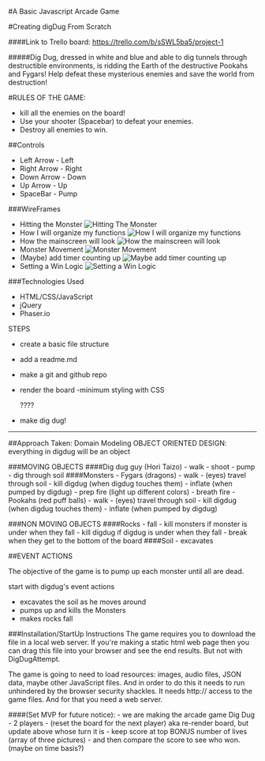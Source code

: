 #A Basic Javascript Arcade Game

#Creating digDug From Scratch

####Link to Trello board: https://trello.com/b/sSWL5ba5/project-1

#####Dig Dug, dressed in white and blue and able to dig tunnels through destructible environments, is ridding the Earth of the destructive Pookahs and Fygars! Help defeat these mysterious enemies and save the world from destruction!

#RULES OF THE GAME:
- kill all the enemies on the board!
- Use your shooter (Spacebar) to defeat your enemies.
- Destroy all enemies to win.

##Controls

- Left Arrow - Left
- Right Arrow - Right
- Down Arrow - Down
- Up Arrow - Up
- SpaceBar - Pump

###WireFrames

- Hitting the Monster
![Hitting The Monster](assets/img/wireframe/hitMonster.jpeg)
- How I will organize my functions
![How I will organize my functions](assets/img/wireframe/howToOrganizeFunctions.jpeg)
- How the mainscreen will look
![How the mainscreen will look](assets/img/wireframe/MainScreenNotes.jpeg)
- Monster Movement
![Monster Movement](assets/img/wireframe/monsterMovement.jpeg)
- (Maybe) add timer counting up
![Maybe add timer counting up](assets/img/wireframe/timeCounter.jpeg)
- Setting a Win Logic
![Setting a Win Logic](assets/img/wireframe/winLogic.jpeg)

###Technologies Used
- HTML/CSS/JavaScript
- jQuery
- Phaser.io


STEPS
- create a basic file structure
- add a readme.md
- make a git and github repo
- render the board
  -minimum styling with CSS

  ????

- make dig dug!

---

##Approach Taken: Domain Modeling
OBJECT ORIENTED DESIGN: everything in digdug will be an object

###MOVING OBJECTS
####Dig dug guy (Hori Taizo)
    - walk
    - shoot
    - pump
    - dig through soil
####Monsters
    - Fygars (dragons)
      - walk
      - (eyes) travel through soil
      - kill digdug (when digdug touches them)
      - inflate (when pumped by digdug)
      - prep fire (light up different colors)
      - breath fire
    - Pookahs (red puff balls)
      - walk
      - (eyes) travel through soil
      - kill digdug (when digdug touches them)
      - inflate (when pumped by digdug)

###NON MOVING OBJECTS
####Rocks
    - fall
      - kill monsters if monster is under when they fall
      - kill digdug if digdug is under when they fall
    - break when they get to the bottom of the board
####Soil
    - excavates

##EVENT ACTIONS

The objective of the game is to pump up each monster until all are dead.

start with digdug's event actions
- excavates the soil as he moves around
- pumps up and kills the Monsters
- makes rocks fall



###Installation/StartUp Instructions
The game requires you to download the file in a local web server. If you're making a static html web page then you can drag this file into your browser and see the end results. But not with DigDugAttempt.

The game is going to need to load resources: images, audio files, JSON data, maybe other JavaScript files. And in order to do this it needs to run unhindered by the browser security shackles. It needs http:// access to the game files. And for that you need a web server.

####(Set MVP for future notice):
	- we are making the arcade game Dig Dug
	- 2 players
    - (reset the board for the next player)
        aka re-render board, but update above whose turn it is
	- keep score
    at top
    BONUS
    number of lives (array of three pictures)
	- and then compare the score to see who won. (maybe on time basis?)
